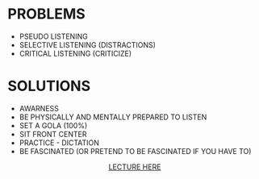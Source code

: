 # PROBLEMS
- PSEUDO LISTENING
- SELECTIVE LISTENING (DISTRACTIONS)
- CRITICAL LISTENING (CRITICIZE)

# SOLUTIONS
- AWARNESS
- BE PHYSICALLY AND MENTALLY PREPARED TO LISTEN
- SET A GOLA (100%)
- SIT FRONT CENTER
- PRACTICE - DICTATION
- BE FASCINATED (OR PRETEND TO BE FASCINATED IF YOU HAVE TO)



<td><p align="center"><a
 href="https://www.youtube.com/watch?v=Y9LBUf1NzU0&list=PLboVYa42n52wU9_ALqUcsqCb8dclZR9YV&index=2"
 >LECTURE HERE</a></p></td>

